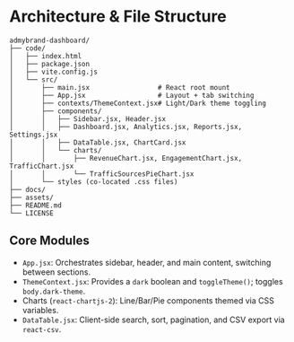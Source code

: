 # Architecture & File Structure

```
admybrand-dashboard/
├── code/
│   ├── index.html
│   ├── package.json
│   ├── vite.config.js
│   └── src/
│       ├── main.jsx                 # React root mount
│       ├── App.jsx                  # Layout + tab switching
│       ├── contexts/ThemeContext.jsx# Light/Dark theme toggling
│       ├── components/
│       │   ├── Sidebar.jsx, Header.jsx
│       │   ├── Dashboard.jsx, Analytics.jsx, Reports.jsx, Settings.jsx
│       │   ├── DataTable.jsx, ChartCard.jsx
│       │   └── charts/
│       │       ├── RevenueChart.jsx, EngagementChart.jsx, TrafficChart.jsx
│       │       └── TrafficSourcesPieChart.jsx
│       └── styles (co-located .css files)
├── docs/
├── assets/
├── README.md
└── LICENSE
```

## Core Modules

- `App.jsx`: Orchestrates sidebar, header, and main content, switching between sections.
- `ThemeContext.jsx`: Provides a `dark` boolean and `toggleTheme()`; toggles `body.dark-theme`.
- Charts (`react-chartjs-2`): Line/Bar/Pie components themed via CSS variables.
- `DataTable.jsx`: Client-side search, sort, pagination, and CSV export via `react-csv`.
